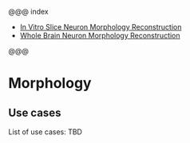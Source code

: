 
@@@ index

* [In Vitro Slice Neuron Morphology Reconstruction](morphology-reconstruction.md)
* [Whole Brain Neuron Morphology Reconstruction](whole-brain-neuron-morphology-reconstruction.md)

@@@

# Morphology

## Use cases

List of use cases: TBD
